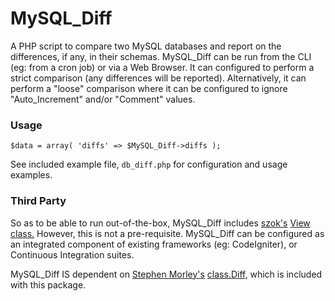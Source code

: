# MySQL_Diff

A PHP script to compare two MySQL databases and report on the differences, if any, in their schemas. MySQL_Diff can be run from the CLI (eg: from a cron job) or via a Web Browser. It can configured to perform a strict comparison (any differences will be reported). Alternatively, it can perform a "loose" comparison where it can be configured to ignore "Auto_Increment" and/or "Comment" values.

### Usage

```$MySQL_Diff = new MySQL_Diff($config);
$data = array( 'diffs' => $MySQL_Diff->diffs );
```

See included example file, `db_diff.php` for configuration and usage examples.

### Third Party

So as to be able to run out-of-the-box, MySQL_Diff includes [szok's](https://github.com/szok) [View class.](https://github.com/szok/View) However, this is not a pre-requisite. MySQL_Diff can be configured as an integrated component of existing frameworks (eg: CodeIgniter), or Continuous Integration suites.

MySQL_Diff IS dependent on [Stephen Morley's](http://stephenmorley.org/) [class.Diff,](http://code.stephenmorley.org/php/diff-implementation/) which is included with this package.
